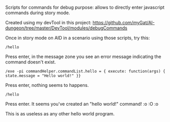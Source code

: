 Scripts for commands for debug purpose: allows to directly enter javascript commands during story mode. 

Created using my devTool in this project: https://github.com/myGat/AI-dungeon/tree/master/DevTool/modules/debugCommands

Once in story mode on AID in a scenario using those scripts, try this: 

```/hello```

Press enter, in the message zone you see an error message indicating the command doesn't exist.

```/exe -pi commandHelper.commandList.hello = { execute: function(args) { state.message = "Hello world!" }}```

Press enter, nothing seems to happens.

```/hello```

Press enter. It seems you've created an "hello world!" command! :o :O :o

This is as useless as any other hello world program.
